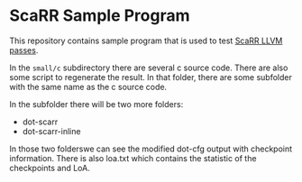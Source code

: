 # ScaRR Sample Program

This repository contains sample program that is used to test [ScaRR LLVM passes](https://github.com/lamida/llvm-project/pull/3/). 

In the `small/c` subdirectory there are several c source code. There are also some script to regenerate the result. 
In that folder, there are some subfolder with the same name as the c source code.

In the subfolder there will be two more folders:
* dot-scarr
* dot-scarr-inline

In those two folderswe can see the modified dot-cfg output with checkpoint information. There is also loa.txt which contains
the statistic of the checkpoints and LoA.